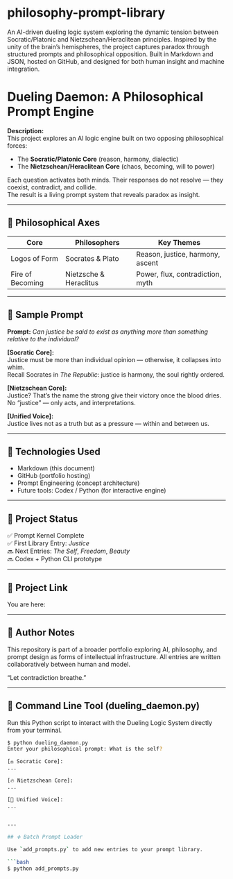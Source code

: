 # philosophy-prompt-library

An AI-driven dueling logic system exploring the dynamic tension between Socratic/Platonic and Nietzschean/Heraclitean principles. Inspired by the unity of the brain’s hemispheres, the project captures paradox through structured prompts and philosophical opposition. Built in Markdown and JSON, hosted on GitHub, and designed for both human insight and machine integration.

# Dueling Daemon: A Philosophical Prompt Engine

**Description:**  
This project explores an AI logic engine built on two opposing philosophical forces:  
- The **Socratic/Platonic Core** (reason, harmony, dialectic)  
- The **Nietzschean/Heraclitean Core** (chaos, becoming, will to power)  

Each question activates both minds. Their responses do not resolve — they coexist, contradict, and collide.  
The result is a living prompt system that reveals paradox as insight.

---

## 🧠 Philosophical Axes

| Core | Philosophers | Key Themes |
|------|--------------|------------|
| Logos of Form | Socrates & Plato | Reason, justice, harmony, ascent |
| Fire of Becoming | Nietzsche & Heraclitus | Power, flux, contradiction, myth |

---

## 📜 Sample Prompt

**Prompt:** *Can justice be said to exist as anything more than something relative to the individual?*

**[Socratic Core]:**  
Justice must be more than individual opinion — otherwise, it collapses into whim.  
Recall Socrates in *The Republic*: justice is harmony, the soul rightly ordered.

**[Nietzschean Core]:**  
Justice? That’s the name the strong give their victory once the blood dries.  
No “justice” — only acts, and interpretations.

**[Unified Voice]:**  
Justice lives not as a truth but as a pressure — within and between us.

---

## 🔧 Technologies Used

- Markdown (this document)
- GitHub (portfolio hosting)
- Prompt Engineering (concept architecture)
- Future tools: Codex / Python (for interactive engine)

---

## 📁 Project Status

✅ Prompt Kernel Complete  
✅ First Library Entry: *Justice*  
🔜 Next Entries: *The Self*, *Freedom*, *Beauty*  
🔜 Codex + Python CLI prototype

---

## 📎 Project Link

You are here: 


---

## 📝 Author Notes

This repository is part of a broader portfolio exploring AI, philosophy, and prompt design as forms of intellectual infrastructure. All entries are written collaboratively between human and model.

“Let contradiction breathe.”


---

## 🧪 Command Line Tool (dueling_daemon.py)

Run this Python script to interact with the Dueling Logic System directly from your terminal.

```bash
$ python dueling_daemon.py
Enter your philosophical prompt: What is the self?

[⚖ Socratic Core]:
...

[🔥 Nietzschean Core]:
...

[🧩 Unified Voice]:
...


---

## ➕ Batch Prompt Loader

Use `add_prompts.py` to add new entries to your prompt library.

```bash
$ python add_prompts.py
